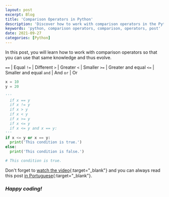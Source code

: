 ```yaml
---
layout: post
excerpt: Blog
title: 'Comparison Operators in Python'
description: 'Discover how to work with comparison operators in the Python programming language. Get answers to your questions with the theory and examples presented.'
keywords: 'python, comparison operators, comparison, operators, post'
date: 2021-09-27
categories: [Python]
---
```


In this post, you will learn how to work with comparison operators so that you can use that same knowledge and thus evolve.

`==` | Equal
`!=` | Different
`>` | Greater
`<` | Smaller
`>=` | Greater and equal
`<=` | Smaller and equal
`and` | And
`or` | Or

```python
x = 10
y = 20

'''
  if x == y
  if x != y
  if x > y
  if x < y
  if x >= y
  if x <= y
  if x <= y and x == y:
'''
if x <= y or x == y:
  print('This condition is true.')
else:
  print('This condition is false.')

# This condition is true.
```

Don't forget to [watch the video](https://youtu.be/hlTEpUAu9xg){:target="\_blank"} and you can always read this post [in Portuguese](https://caffeinealgorithm.com/blog/20210927/operadores-de-comparacao-em-python/){:target="\_blank"}.

### _Happy coding!_
